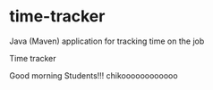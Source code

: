 # time-tracker
Java (Maven) application for tracking time on the job

Time tracker

Good morning Students!!!
chikoooooooooooo
